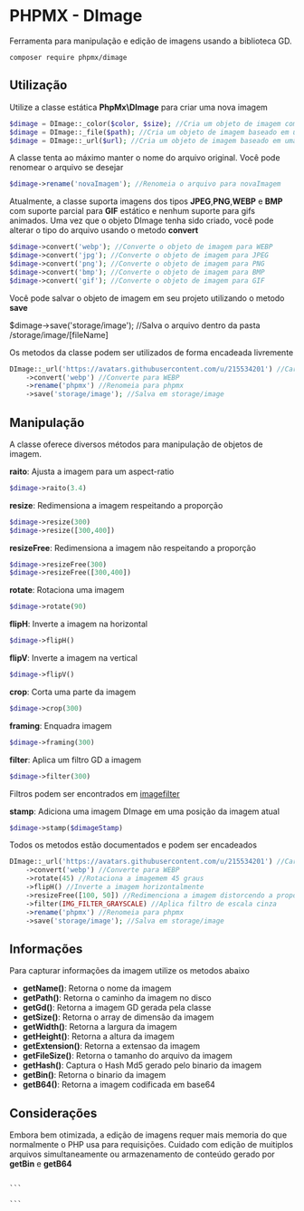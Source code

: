 # PHPMX - DImage

Ferramenta para manipulação e edição de imagens usando a biblioteca GD.

    composer require phpmx/dimage

## Utilização

Utilize a classe estática **PhpMx\DImage** para criar uma nova imagem

```php
$dimage = DImage::_color($color, $size); //Cria um objeto de imagem com cor chapada
$dimage = DImage::_file($path); //Cria um objeto de imagem baseado em um arquivo de seu projeto
$dimage = DImage::_url($url); //Cria um objeto de imagem baseado em uma URL externa
```

A classe tenta ao máximo manter o nome do arquivo original. Você pode renomear o arquivo se desejar

```php
$dimage->rename('novaImagem'); //Renomeia o arquivo para novaImagem
```

Atualmente, a classe suporta imagens dos tipos **JPEG**,**PNG**,**WEBP** e **BMP** com suporte parcial para **GIF** estático e nenhum suporte para gifs animados.
Uma vez que o objeto DImage tenha sido criado, você pode alterar o tipo do arquivo usando o metodo **convert**

```php
$dimage->convert('webp'); //Converte o objeto de imagem para WEBP
$dimage->convert('jpg'); //Converte o objeto de imagem para JPEG
$dimage->convert('png'); //Converte o objeto de imagem para PNG
$dimage->convert('bmp'); //Converte o objeto de imagem para BMP
$dimage->convert('gif'); //Converte o objeto de imagem para GIF
```

Você pode salvar o objeto de imagem em seu projeto utilizando o metodo **save**

$dimage->save('storage/image'); //Salva o arquivo dentro da pasta /storage/image/[fileName]

Os metodos da classe podem ser utilizados de forma encadeada livremente

```php
DImage::_url('https://avatars.githubusercontent.com/u/215534201') //Carrega a logo do PHPMX
    ->convert('webp') //Converte para WEBP
    ->rename('phpmx') //Renomeia para phpmx
    ->save('storage/image'); //Salva em storage/image
```

## Manipulação

A classe oferece diversos métodos para manipulação de objetos de imagem.

**raito**: Ajusta a imagem para um aspect-ratio

```php
$dimage->raito(3.4)
```

**resize**: Redimensiona a imagem respeitando a proporção

```php
$dimage->resize(300)
$dimage->resize([300,400])
```

**resizeFree**: Redimensiona a imagem não respeitando a proporção

```php
$dimage->resizeFree(300)
$dimage->resizeFree([300,400])
```

**rotate**: Rotaciona uma imagem

```php
$dimage->rotate(90)
```

**flipH**: Inverte a imagem na horizontal

```php
$dimage->flipH()
```

**flipV**: Inverte a imagem na vertical

```php
$dimage->flipV()
```

**crop**: Corta uma parte da imagem

```php
$dimage->crop(300)
```

**framing**: Enquadra imagem

```php
$dimage->framing(300)
```

**filter**: Aplica um filtro GD a imagem

```php
$dimage->filter(300)
```

Filtros podem ser encontrados em [imagefilter](https://www.php.net/imagefilter)

**stamp**: Adiciona uma imagem DImage em uma posição da imagem atual

```php
$dimage->stamp($dimageStamp)
```

Todos os metodos estão documentados e podem ser encadeados

```php
DImage::_url('https://avatars.githubusercontent.com/u/215534201') //Carrega a logo do PHPMX
    ->convert('webp') //Converte para WEBP
    ->rotate(45) //Rotaciona a imagemem 45 graus
    ->flipH() //Inverte a imagem horizontalmente
    ->resizeFree([100, 50]) //Redimenciona a imagem distorcendo a proporção
    ->filter(IMG_FILTER_GRAYSCALE) //Aplica filtro de escala cinza
    ->rename('phpmx') //Renomeia para phpmx
    ->save('storage/image'); //Salva em storage/image
```

## Informações

Para capturar informações da imagem utilize os metodos abaixo

- **getName()**: Retorna o nome da imagem
- **getPath()**: Retorna o caminho da imagem no disco
- **getGd()**: Retorna a imagem GD gerada pela classe
- **getSize()**: Retorna o array de dimensão da imagem
- **getWidth()**: Retorna a largura da imagem
- **getHeight()**: Retorna a altura da imagem
- **getExtension()**: Retorna a extensao da imagem
- **getFileSize()**: Retorna o tamanho do arquivo da imagem
- **getHash()**: Captura o Hash Md5 gerado pelo binario da imagem
- **getBin()**: Retorna o binario da imagem
- **getB64()**: Retorna a imagem codificada em base64

## Considerações

Embora bem otimizada, a edição de imagens requer mais memoria do que normalmente o PHP usa para requisições. Cuidado com edição de muitiplos arquivos simultaneamente ou armazenamento de conteúdo gerado por **getBin** e **getB64**

````

```

```
````
